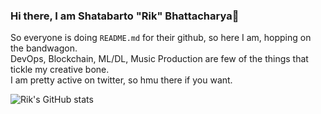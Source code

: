 ### Hi there, I am Shatabarto "Rik" Bhattacharya👋
So everyone is doing `README.md` for their github, so here I am, hopping on the bandwagon.    
DevOps, Blockchain, ML/DL, Music Production are few of the things that tickle my creative bone.    
I am pretty active on twitter, so hmu there if you want.     

![Rik's GitHub stats](https://github-readme-stats.vercel.app/api?username=hrik2001&theme=shades-of-purple&show_icons=true&count_private=true)

<!--
**hrik2001/hrik2001** is a ✨ _special_ ✨ repository because its `README.md` (this file) appears on your GitHub profile.

Here are some ideas to get you started:

- 🔭 I’m currently working on ...
- 🌱 I’m currently learning ...
- 👯 I’m looking to collaborate on ...
- 🤔 I’m looking for help with ...
- 💬 Ask me about ...
- 📫 How to reach me: ...
- 😄 Pronouns: ...
- ⚡ Fun fact: ...
-->
